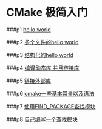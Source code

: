 # CMake 极简入门

###p1 [hello world](./p1-hello)

###p2 [多个文件的hello world](./p2-command)

###p3 [结构化的hello world](./p3-helloworld)

###p4 [编译动态库 并且链接库](./p4-library)

###p5 [链接外部库](./p5-use-library)

###p6 [cmake一些基本常量以及语法](./p6-cmake-constant)

###p7 [使用FIND_PACKAGE查找模块](./p7-find-module)

###p8 [自己编写一个查找模块](./p8-find-my-module)


